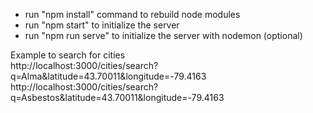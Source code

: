 * run "npm install" command to rebuild node modules
* run "npm start" to initialize the server
* run "npm run serve" to initialize the server with nodemon (optional)

Example to search for cities <br>
http://localhost:3000/cities/search?q=Alma&latitude=43.70011&longitude=-79.4163
http://localhost:3000/cities/search?q=Asbestos&latitude=43.70011&longitude=-79.4163
